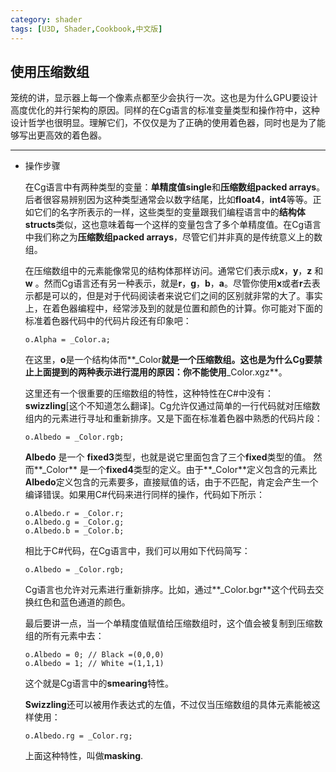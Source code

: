 ```yaml
---
category: shader
tags: [U3D, Shader,Cookbook,中文版]
---
```









## 使用压缩数组

笼统的讲，显示器上每一个像素点都至少会执行一次。这也是为什么GPU要设计高度优化的并行架构的原因。同样的在Cg语言的标准变量类型和操作符中，这种设计哲学也很明显。理解它们，不仅仅是为了正确的使用着色器，同时也是为了能够写出更高效的着色器。

***
- 操作步骤

  在Cg语言中有两种类型的变量：**单精度值single**和**压缩数组packed arrays**。后者很容易辨别因为这种类型通常会以数字结尾，比如**float4**，**int4**等等。正如它们的名字所表示的一样，这些类型的变量跟我们编程语言中的**结构体structs**类似，这也意味着每一个这样的变量包含了多个单精度值。在Cg语言中我们称之为**压缩数组packed arrays**，尽管它们并非真的是传统意义上的数组。

  在压缩数组中的元素能像常见的结构体那样访问。通常它们表示成**x**，**y**，**z** 和**w** 。然而Cg语言还有另一种表示，就是**r**，**g**，**b**，**a**。尽管你使用**x**或者**r**去表示都是可以的，但是对于代码阅读者来说它们之间的区别就非常的大了。事实上，在着色器编程中，经常涉及到的就是位置和颜色的计算。你可能对下面的标准着色器代码中的代码片段还有印象吧：

  ```
  o.Alpha = _Color.a;
  ```

  在这里，**o**是一个结构体而**_Color**就是一个压缩数组。这也是为什么Cg要禁止上面提到的两种表示进行混用的原因：你不能使用**_Color.xgz**。

  这里还有一个很重要的压缩数组的特性，这种特性在C#中没有：**swizzling**[这个不知道怎么翻译]。Cg允许仅通过简单的一行代码就对压缩数组内的元素进行寻址和重新排序。又是下面在标准着色器中熟悉的代码片段：
  
  ```
  o.Albedo = _Color.rgb;
  ```
  
  **Albedo** 是一个 **fixed3**类型，也就是说它里面包含了三个**fixed**类型的值。 然而**_Color** 是一个**fixed4**类型的定义。由于**_Color**定义包含的元素比 **Albedo**定义包含的元素要多，直接赋值的话，由于不匹配，肯定会产生一个编译错误。如果用C#代码来进行同样的操作，代码如下所示：
  
  ```
  o.Albedo.r = _Color.r;
  o.Albedo.g = _Color.g;
  o.Albedo.b = _Color.b;
  ```
  
  相比于C#代码，在Cg语言中，我们可以用如下代码简写：
  
  ```
  o.Albedo = _Color.rgb;
  ```
  
  Cg语言也允许对元素进行重新排序。比如，通过**_Color.bgr**这个代码去交换红色和蓝色通道的颜色。
  
  最后要讲一点，当一个单精度值赋值给压缩数组时，这个值会被复制到压缩数组的所有元素中去：
  
  ```
  o.Albedo = 0; // Black =(0,0,0)
  o.Albedo = 1; // White =(1,1,1)
  ```
  
  这个就是Cg语言中的**smearing**特性。
  
  **Swizzling**还可以被用作表达式的左值，不过仅当压缩数组的具体元素能被这样使用：
  
  ```
  o.Albedo.rg = _Color.rg;
  ```
  
  上面这种特性，叫做**masking**.  